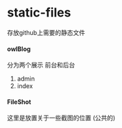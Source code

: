 # static-files
存放github上需要的静态文件

#### owlBlog

分为两个展示 前台和后台

1. admin
2. index

#### FileShot 

这里是放置关于一些截图的位置 (公共的)	